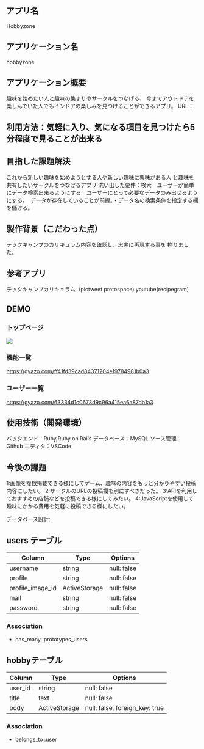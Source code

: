 ## アプリ名
Hobbyzone



## アプリケーション名
hobbyzone
## アプリケーション概要
趣味を始めたい人と趣味の集まりやサークルをつなげる、
今までアウトドアを楽しんでいた人でもインドアの楽しみを見つけることができるアプリ。
URL：
## 利用方法：気軽に入り、気になる項目を見つけたら5分程度で見ることが出来る
## 目指した課題解決
これから新しい趣味を始めようとする人や新しい趣味に興味がある人
と趣味を共有したいサークルをつなげるアプリ
洗い出した要件：検索　ユーザーが簡単にデータ検索出来るようにする　ユーザーにとって必要なデータのみ出せるようにする。　データが存在していることが前提。・データ名の検索条件を指定する欄を儲ける。
## 製作背景（こだわった点）
テックキャンプのカリキュラム内容を確認し、忠実に再現する事を
拘りました。
## 参考アプリ
テックキャンプカリキュラム（pictweet protospace) youtube(recipegram)
## DEMO

### トップページ
![](https://i.gyazo.com/04dccc81260fd701a51d537df84fd461.jpg)

### 機能一覧
https://gyazo.com/ff41fd39cad84371204e19784981b0a3

### ユーザー一覧
https://gyazo.com/63334d1c0673d9c96a415ea6a87db1a3

## 使用技術（開発環境）
バックエンド：Ruby,Ruby on Rails
データベース：MySQL
ソース管理：Github
エディタ：VSCode

## 今後の課題
1:画像を複数掲載できる様にしてゲーム、趣味の内容をもっと分かりやすい投稿内容にしたい。
2:サークルのURLの投稿欄を別にすべきだった。
3:APIを利用しておすすめの店舗などを投稿できる様にしてみたい。
4:JavaScriptを使用して趣味にかかる費用を気軽に投稿できる様にしたい。

データベース設計:
## users テーブル

| Column           | Type          | Options     |
| ---------------- | ------------- | ----------- |
| username         | string        | null: false |
| profile          | string        | null: false |
| profile_image_id | ActiveStorage | null: false |
| mail             | string        | null: false |
| password         | string        | null: false |

### Association

- has_many :prototypes_users

##  hobbyテーブル

| Column     | Type          | Options                        |
| ---------- | ------------- | ------------------------------ |
| user_id    | string        | null: false                    |
| title      | text          | null: false                    |
| body       | ActiveStorage | null: false, foreign_key: true |

### Association

- belongs_to :user
